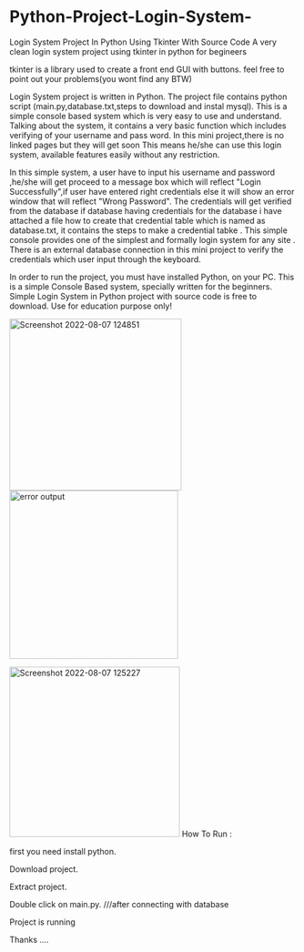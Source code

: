 # Python-Project-Login-System-
Login System Project In Python Using Tkinter With Source Code
A very clean login system project using tkinter in python for begineers

tkinter is a library used to create a front end GUI with buttons.
feel free to point out your problems(you wont find any BTW)

Login System project is written in Python. The project file contains python script (main.py,database.txt,steps to download and instal mysql). This is a simple console based system which is very easy to use and understand. Talking about the system, it contains a very basic function which includes verifying of your username and pass word. In this mini project,there is no linked pages but they will get soon This means he/she can use this login system, available features easily without any restriction.

In this simple system, a user have to input his username and password ,he/she will get proceed to a message box which will reflect "Login Successfully",if user have entered right credentials else it will show an error window that will reflect "Wrong Password". The credentials will get verified from the database if database having credentials for the database i have attached a file how to create that credential table which is named as database.txt, it contains the steps to make a credential tabke .
This simple console provides one of the simplest and formally login system for any site . There is an external database connection in this mini project to verify the credentials which user input through the keyboard.

In order to run the project, you must have installed Python, on your PC. This is a simple Console Based system, specially written for the beginners. Simple Login System in Python project with source code is free to download. Use for education purpose only!


<img width="302" alt="Screenshot 2022-08-07 124851" src="https://user-images.githubusercontent.com/56767418/183290779-57de8fd9-1f4a-4edb-a368-efcbf8042b0b.png"> <img width="296" alt="error output" src="https://user-images.githubusercontent.com/56767418/183290786-c65749cd-e41c-445b-8ed4-72b8a60e2422.png">

<img width="299" alt="Screenshot 2022-08-07 125227" src="https://user-images.githubusercontent.com/56767418/183290782-e4a826bb-fe43-49c0-b306-b676a985b13c.png">
How To Run :

first you need install python.

Download project.

Extract project.

Double click on main.py. ///after connecting with database

Project is running

Thanks ....
